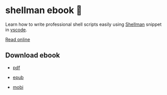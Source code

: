 # shellman ebook :orange_book:

Learn how to write professional shell scripts easily using [Shellman](https://marketplace.visualstudio.com/items?itemName=Remisa.shellman) snippet in  [vscode](https://code.visualstudio.com/).

[Read online](https://leanpub.com/shellman/read_full?preview=true)

## Download ebook

- [pdf](https://github.com/yousefvand/shellman-ebook/files/5072498/shellman-2020-08-14.pdf.zip)

- [epub](https://github.com/yousefvand/shellman-ebook/files/5072493/shellman-2020-08-14.epub.zip)

- [mobi](https://github.com/yousefvand/shellman-ebook/files/5072495/shellman-2020-08-14.mobi.zip)
